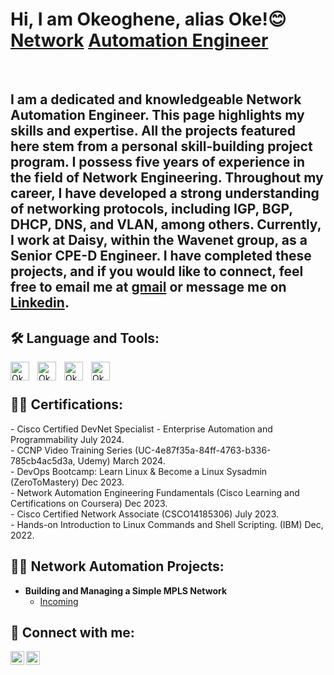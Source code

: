 <h1>Hi, I am Okeoghene, alias Oke!😊 <br/><a href="https://github.com/Okeoghene">Network</a> <a href="https://www.linkedin.com/in/oke-m-7b399a161/">Automation Engineer</a></h1><br/>

I am a dedicated and knowledgeable Network Automation Engineer. This page highlights my skills and expertise. All the projects featured here stem from a personal skill-building project program. I possess five years of experience in the field of Network Engineering. Throughout my career, I have developed a strong understanding of networking protocols, including IGP, BGP, DHCP, DNS, and VLAN, among others. Currently, I work at Daisy, within the Wavenet group, as a Senior CPE-D Engineer. I have completed these projects, and if you would like to connect, feel free to email me at [gmail] or message me on [Linkedin].<br/>
---
<h2>🛠 Language and Tools:</h2>
<img align="left" alt="Okeoghene | GNS3" width="30px" style="padding-right:10px;" src="https://upload.wikimedia.org/wikiversity/en/7/7a/Gns3_logo.png" />
<img align="left" alt="Okeoghene | Git" width="30px" style="padding-right:10px;" src="https://cdn.jsdelivr.net/gh/devicons/devicon@latest/icons/git/git-original.svg" />
<img align="left" alt="Okeoghene | Linux" width="30px" style="padding-right:10px;" src="https://cdn.jsdelivr.net/gh/devicons/devicon@latest/icons/linux/linux-original.svg" />
<img align="left" alt="Okeoghene | Linux" width="30px" style="padding-right:10px;" src="https://cdn.jsdelivr.net/gh/devicons/devicon@latest/icons/python/python-original.svg" />

<br/>
<h1></h1>
<h2>👨‍💻 Certifications:</h2>
- Cisco Certified DevNet Specialist - Enterprise Automation and Programmability July 2024.<br/>
- CCNP Video Training Series (UC-4e87f35a-84ff-4763-b336-785cb4ac5d3a, Udemy) March 2024.<br/>
- DevOps Bootcamp: Learn Linux & Become a Linux Sysadmin (ZeroToMastery) Dec 2023.<br/>
- Network Automation Engineering Fundamentals (Cisco Learning and Certifications on Coursera) Dec 2023.<br/>
- Cisco Certified Network Associate (CSCO14185306) July 2023.<br/>
- Hands-on Introduction to Linux Commands and Shell Scripting. (IBM) Dec, 2022.<br/>


<h2>👨‍💻 Network Automation Projects:</h2>

- <b>Building and Managing a Simple MPLS Network</b>
  - [Incoming](https://github.com/joshmadakor1/watch_out)

<h2> 🤳 Connect with me:</h2>

[<img align="left" alt="Okeoghene | LinkedIn" width="22px" src="https://cdn-icons-png.flaticon.com/512/174/174857.png" />][linkedin]
[<img align="left" alt="Okeoghene | Gmail" width="22px" src="https://cdn-icons-png.flaticon.com/512/281/281769.png" />][gmail]

[linkedin]: https://www.linkedin.com/in/oke-m-7b399a161/
[gmail]: mailto:okeoghene.mba@gmail.com
<!--
**Okeoghene/Okeoghene** is a ✨ uniquel_ ✨ repository because its `README.md` (this file) appears on your GitHub profile.

Here are some ideas to get you started:

- 🔭 I’m currently working on 
- 🌱 I’m currently learning 
- 👯 I’m looking to collaborate on 
- 🤔 I’m looking for help with 
- 💬 Ask me about 
- 📫 How to reach me: 
- 😄 Pronouns: 
- ⚡ Fun fact: 
-->
